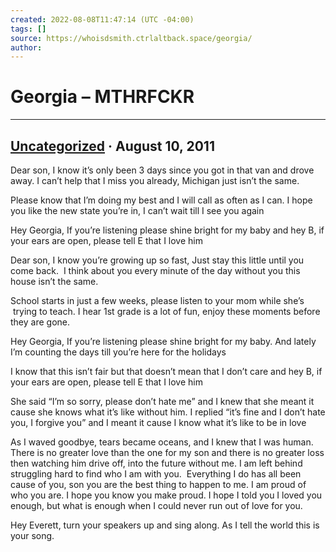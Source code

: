 ```yaml
---
created: 2022-08-08T11:47:14 (UTC -04:00)
tags: []
source: https://whoisdsmith.ctrlaltback.space/georgia/
author: 
---
```


# Georgia – MTHRFCKR

---
## [Uncategorized](https://whoisdsmith.ctrlaltback.space/category/uncategorized/) · August 10, 2011

Dear son, I know it’s only been 3 days since you got in that van and drove away. I can’t help that I miss you already, Michigan just isn’t the same.

Please know that I’m doing my best and I will call as often as I can. I hope you like the new state you’re in, I can’t wait till I see you again

Hey Georgia, If you’re listening please shine bright for my baby and hey B, if your ears are open, please tell E that I love him

Dear son, I know you’re growing up so fast, Just stay this little until you come back.  I think about you every minute of the day without you this house isn’t the same.

School starts in just a few weeks, please listen to your mom while she’s  trying to teach. I hear 1st grade is a lot of fun, enjoy these moments before they are gone.

Hey Georgia, If you’re listening please shine bright for my baby. And lately I’m counting the days till you’re here for the holidays

I know that this isn’t fair but that doesn’t mean that I don’t care and hey B, if your ears are open, please tell E that I love him

She said “I’m so sorry, please don’t hate me” and I knew that she meant it cause she knows what it’s like without him. I replied “it’s fine and I don’t hate you, I forgive you” and I meant it cause I know what it’s like to be in love

As I waved goodbye, tears became oceans, and I knew that I was human. There is no greater love than the one for my son and there is no greater loss then watching him drive off, into the future without me. I am left behind  
struggling hard to find who I am with you.  Everything I do has all been cause of you, son you are the best thing to happen to me. I am proud of who you are. I hope you know you make proud. I hope I told you I loved you enough, but what is enough when I could never run out of love for you.

Hey Everett, turn your speakers up and sing along. As I tell the world this is your song.
